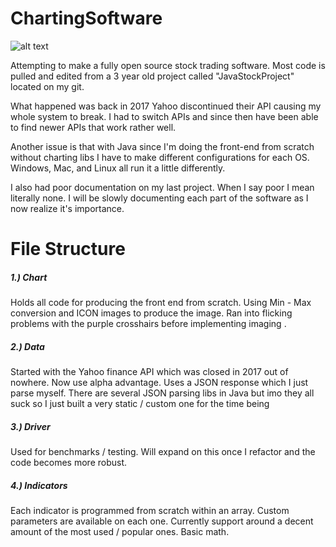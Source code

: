 
# ChartingSoftware

![alt text](https://www.longrichk.com/static/media/stockSoftWare.ccfd5bda.png)

Attempting to make a fully open source stock trading software. Most code is pulled and edited from a 3 year old project called "JavaStockProject" located on my git.

What happened was back in 2017 Yahoo discontinued their API causing my whole system to break. I had to switch APIs and since then have been able to find newer APIs that work rather well.

Another issue is that with Java since I'm doing the front-end from scratch without charting libs I have to make different configurations for each OS. Windows, Mac, and Linux all run it a little differently.

I also had poor documentation on my last project. When I say poor I mean literally none. I will be slowly documenting each part of the software as I now realize it's importance. 

# File Structure

<h5> 1.) Chart</h5> Holds all code for producing the front end from scratch. Using Min - Max conversion and ICON images to produce the image. Ran into flicking problems with the purple crosshairs before implementing imaging .  

<h5> 2.) Data </h5>  Started with the Yahoo finance API which was closed in 2017 out of nowhere. Now use alpha advantage. Uses a JSON response which I just parse myself. There are several JSON parsing libs in Java but imo they all suck so I just built a very static / custom one for the time being

<h5> 3.) Driver </h5> Used for benchmarks / testing. Will expand on this once I refactor and the code becomes more robust.

<h5> 4.) Indicators </h5> Each indicator is programmed from scratch within an array. Custom parameters are available on each one. Currently support around a decent amount of the most used / popular ones. Basic math.
